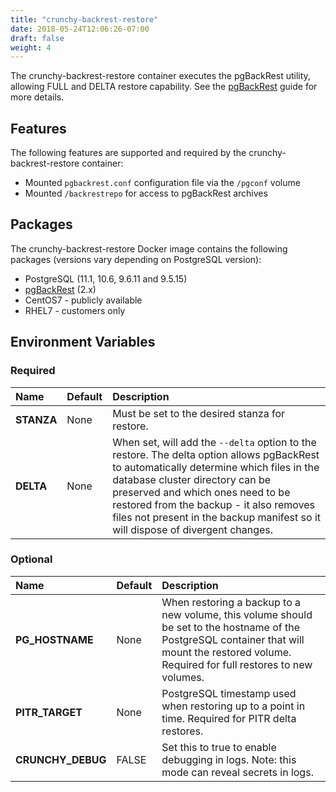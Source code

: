 ```yaml
---
title: "crunchy-backrest-restore"
date: 2018-05-24T12:06:26-07:00
draft: false
weight: 4
---
```


The crunchy-backrest-restore container executes the pgBackRest utility, allowing FULL and DELTA restore capability. See the [pgBackRest](https://github.com/pgbackrest/pgbackrest) guide for more details.

## Features

The following features are supported and required by the crunchy-backrest-restore container:

 * Mounted `pgbackrest.conf` configuration file via the `/pgconf` volume
 * Mounted `/backrestrepo` for access to pgBackRest archives

## Packages

The crunchy-backrest-restore Docker image contains the following packages (versions vary depending on PostgreSQL version):

* PostgreSQL (11.1, 10.6, 9.6.11 and 9.5.15)
* [pgBackRest](https://pgbackrest.org/) (2.x)
* CentOS7 - publicly available
* RHEL7 - customers only

## Environment Variables

### Required
**Name**|**Default**|**Description**
:-----|:-----|:-----
**STANZA**|None|Must be set to the desired stanza for restore.
**DELTA**|None|When set, will add the `--delta` option to the restore. The delta option allows pgBackRest to automatically determine which files in the database cluster directory can be preserved and which ones need to be restored from the backup - it also removes files not present in the backup manifest so it will dispose of divergent changes.

### Optional
**Name**|**Default**|**Description**
:-----|:-----|:-----
**PG_HOSTNAME**|None|When restoring a backup to a new volume, this volume should be set to the hostname of the PostgreSQL container that will mount the restored volume.  Required for full restores to new volumes.
**PITR_TARGET**|None|PostgreSQL timestamp used when restoring up to a point in time.  Required for PITR delta restores.
**CRUNCHY_DEBUG**|FALSE|Set this to true to enable debugging in logs. Note: this mode can reveal secrets in logs.

